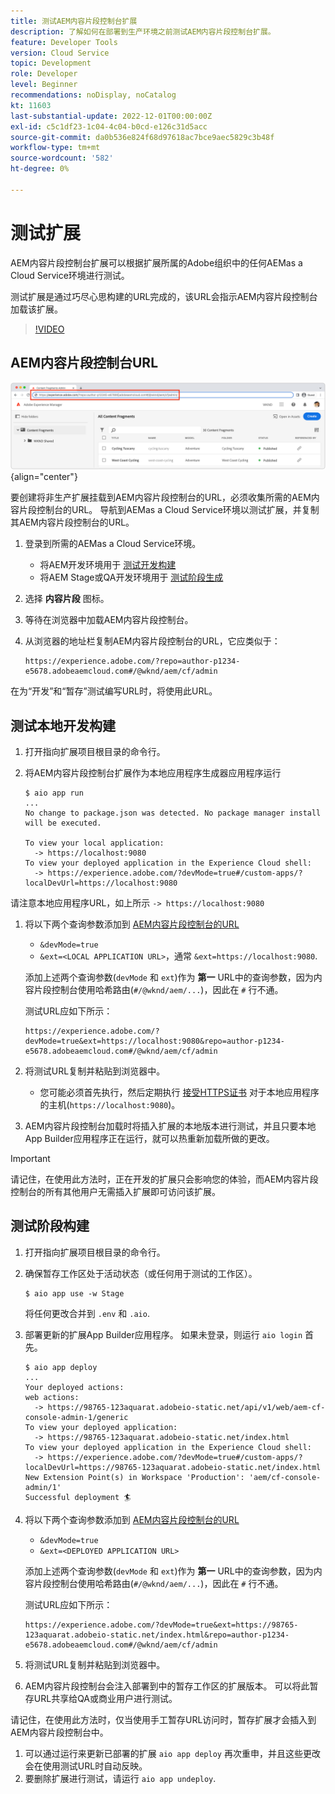 ```yaml
---
title: 测试AEM内容片段控制台扩展
description: 了解如何在部署到生产环境之前测试AEM内容片段控制台扩展。
feature: Developer Tools
version: Cloud Service
topic: Development
role: Developer
level: Beginner
recommendations: noDisplay, noCatalog
kt: 11603
last-substantial-update: 2022-12-01T00:00:00Z
exl-id: c5c1df23-1c04-4c04-b0cd-e126c31d5acc
source-git-commit: da0b536e824f68d97618ac7bce9aec5829c3b48f
workflow-type: tm+mt
source-wordcount: '582'
ht-degree: 0%

---
```


# 测试扩展

AEM内容片段控制台扩展可以根据扩展所属的Adobe组织中的任何AEMas a Cloud Service环境进行测试。

测试扩展是通过巧尽心思构建的URL完成的，该URL会指示AEM内容片段控制台加载该扩展。

>[!VIDEO](https://video.tv.adobe.com/v/3412877?quality=12&learn=on)

## AEM内容片段控制台URL

![AEM内容片段控制台URL](./assets/test/content-fragment-console-url.png){align="center"}

要创建将非生产扩展挂载到AEM内容片段控制台的URL，必须收集所需的AEM内容片段控制台的URL。 导航到AEMas a Cloud Service环境以测试扩展，并复制其AEM内容片段控制台的URL。

1. 登录到所需的AEMas a Cloud Service环境。

   + 将AEM开发环境用于 [测试开发构建](#testing-development-builds)
   + 将AEM Stage或QA开发环境用于 [测试阶段生成](#testing-stage-builds)

1. 选择 __内容片段__ 图标。
1. 等待在浏览器中加载AEM内容片段控制台。
1. 从浏览器的地址栏复制AEM内容片段控制台的URL，它应类似于：

   ```
   https://experience.adobe.com/?repo=author-p1234-e5678.adobeaemcloud.com#/@wknd/aem/cf/admin
   ```

在为“开发”和“暂存”测试编写URL时，将使用此URL。

## 测试本地开发构建

1. 打开指向扩展项目根目录的命令行。
1. 将AEM内容片段控制台扩展作为本地应用程序生成器应用程序运行

   ```shell
   $ aio app run
   ...
   No change to package.json was detected. No package manager install will be executed.
   
   To view your local application:
     -> https://localhost:9080
   To view your deployed application in the Experience Cloud shell:
     -> https://experience.adobe.com/?devMode=true#/custom-apps/?localDevUrl=https://localhost:9080
   ```

请注意本地应用程序URL，如上所示 `-> https://localhost:9080`

1. 将以下两个查询参数添加到 [AEM内容片段控制台的URL](#aem-content-fragment-console-url)
   + `&devMode=true`
   + `&ext=<LOCAL APPLICATION URL>`，通常 `&ext=https://localhost:9080`.

   添加上述两个查询参数(`devMode` 和 `ext`)作为 __第一__ URL中的查询参数，因为内容片段控制台使用哈希路由(`#/@wknd/aem/...`)，因此在 `#` 行不通。

   测试URL应如下所示：

   ```
   https://experience.adobe.com/?devMode=true&ext=https://localhost:9080&repo=author-p1234-e5678.adobeaemcloud.com#/@wknd/aem/cf/admin
   ```

1. 将测试URL复制并粘贴到浏览器中。

   + 您可能必须首先执行，然后定期执行 [接受HTTPS证书](https://developer.adobe.com/uix/docs/services/aem-cf-console-admin/extension-development/#accepting-the-certificate-first-time-users) 对于本地应用程序的主机(`https://localhost:9080`)。

1. AEM内容片段控制台加载时将插入扩展的本地版本进行测试，并且只要本地App Builder应用程序正在运行，就可以热重新加载所做的更改。

>[!IMPORTANT]
>
>请记住，在使用此方法时，正在开发的扩展只会影响您的体验，而AEM内容片段控制台的所有其他用户无需插入扩展即可访问该扩展。


## 测试阶段构建

1. 打开指向扩展项目根目录的命令行。
1. 确保暂存工作区处于活动状态（或任何用于测试的工作区）。

   ```shell
   $ aio app use -w Stage
   ```

   将任何更改合并到 `.env` 和 `.aio`.

1. 部署更新的扩展App Builder应用程序。 如果未登录，则运行 `aio login` 首先。

   ```shell
   $ aio app deploy
   ...
   Your deployed actions:
   web actions:
     -> https://98765-123aquarat.adobeio-static.net/api/v1/web/aem-cf-console-admin-1/generic 
   To view your deployed application:
     -> https://98765-123aquarat.adobeio-static.net/index.html
   To view your deployed application in the Experience Cloud shell:
     -> https://experience.adobe.com/?devMode=true#/custom-apps/?localDevUrl=https://98765-123aquarat.adobeio-static.net/index.html
   New Extension Point(s) in Workspace 'Production': 'aem/cf-console-admin/1'
   Successful deployment 🏄
   ```

1. 将以下两个查询参数添加到 [AEM内容片段控制台的URL](#aem-content-fragment-console-url)
   + `&devMode=true`
   + `&ext=<DEPLOYED APPLICATION URL>`

   添加上述两个查询参数(`devMode` 和 `ext`)作为 __第一__ URL中的查询参数，因为内容片段控制台使用哈希路由(`#/@wknd/aem/...`)，因此在 `#` 行不通。

   测试URL应如下所示：

   ```
   https://experience.adobe.com/?devMode=true&ext=https://98765-123aquarat.adobeio-static.net/index.html&repo=author-p1234-e5678.adobeaemcloud.com#/@wknd/aem/cf/admin
   ```

1. 将测试URL复制并粘贴到浏览器中。
1. AEM内容片段控制台会注入部署到中的暂存工作区的扩展版本。 可以将此暂存URL共享给QA或商业用户进行测试。

请记住，在使用此方法时，仅当使用手工暂存URL访问时，暂存扩展才会插入到AEM内容片段控制台中。

1. 可以通过运行来更新已部署的扩展 `aio app deploy` 再次重申，并且这些更改会在使用测试URL时自动反映。
1. 要删除扩展进行测试，请运行 `aio app undeploy`.
